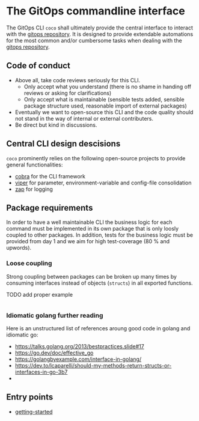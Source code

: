 # The GitOps commandline interface

The GitOps CLI `coco` shall ultimately provide the central interface to interact
with the [gitops repository](https://github.tools.sap/MLF/mlf-gitops). It is
designed to provide extendable automations for the most common and/or cumbersome
tasks when dealing with the
[gitops repository](https://github.tools.sap/MLF/mlf-gitops).

## Code of conduct

- Above all, take code reviews seriously for this CLI.
  - Only accept what you understand (there is no shame in handing off reviews or
    asking for clarifications)
  - Only accept what is maintainable (sensible tests added, sensible package
    structure used, reasonable import of external packages)
- Eventually we want to open-source this CLI and the code quality should not
  stand in the way of internal or external contributers.
- Be direct but kind in discussions.

## Central CLI design descisions

`coco` prominently relies on the following open-source projects to provide
general functionalities:

- [cobra](https://github.com/spf13/cobra) for the CLI framework
- [viper](https://github.com/spf13/viper) for parameter, environment-variable
  and config-file consolidation
- [zap](https://github.com/uber-go/zap) for logging

## Package requirements

In order to have a well maintainable CLI the business logic for each command
must be implemented in its own package that is only loosly coupled to other
packages. In addition, tests for the business logic must be provided from day 1
and we aim for high test-coverage (80 % and upwords).

### Loose coupling

Strong coupling between packages can be broken up many times by consuming
interfaces instead of objects (`structs`) in all exported functions.

TODO add proper example

```go

```

### Idiomatic golang further reading

Here is an unstructured list of references aroung good code in golang and
idiomatic go:

- <https://talks.golang.org/2013/bestpractices.slide#17>
- <https://go.dev/doc/effective_go>
- <https://golangbyexample.com/interface-in-golang/>
- <https://dev.to/lcaparelli/should-my-methods-return-structs-or-interfaces-in-go-3b7>
-

## Entry points

- [getting-started](./docs/getting-started.md)
